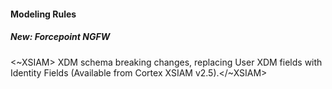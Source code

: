 
#### Modeling Rules

##### New: Forcepoint NGFW

<~XSIAM> XDM schema breaking changes, replacing User XDM fields with Identity Fields (Available from Cortex XSIAM v2.5).</~XSIAM>
